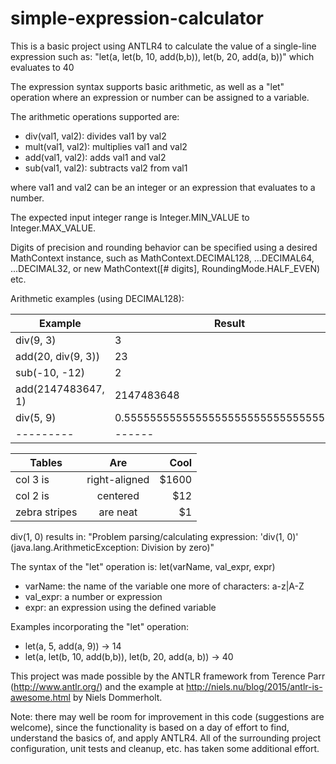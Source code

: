 # simple-expression-calculator

This is a basic project using ANTLR4 to calculate the value of a single-line expression such as:
"let(a, let(b, 10, add(b,b)), let(b, 20, add(a, b))" 
which evaluates to 40
  
The expression syntax supports basic arithmetic, as well as a "let" operation where an expression or number can 
be assigned to a variable.
 
The arithmetic operations supported are:
* div(val1, val2): divides val1 by val2
* mult(val1, val2): multiplies val1 and val2
* add(val1, val2): adds val1 and val2
* sub(val1, val2): subtracts val2 from val1

where val1 and val2 can be an integer or an expression that evaluates to a number.
 
The expected input integer range is Integer.MIN_VALUE to Integer.MAX_VALUE.
 
Digits of precision and rounding behavior can be specified using a desired MathContext instance,
such as MathContext.DECIMAL128, ...DECIMAL64, ...DECIMAL32, 
or new MathContext([# digits], RoundingMode.HALF_EVEN) etc.

 
 Arithmetic examples (using DECIMAL128):
 
 | Example | Result |
 | ------- | -------- |
 | div(9, 3) |  3 |
 | add(20, div(9, 3)) | 23 |
 | sub(-10, -12) | 2 |
 | add(2147483647, 1) | 2147483648 |
 | div(5, 9) | 0.5555555555555555555555555555555556 |
 | --------- | ------ |
 
 | Tables        | Are           | Cool  |
 | ------------- |:-------------:| -----:|
 | col 3 is      | right-aligned | $1600 |
 | col 2 is      | centered      |   $12 |
 | zebra stripes | are neat      |    $1 |
 
   
  div(1, 0) results in:
  "Problem parsing/calculating expression: 'div(1, 0)' (java.lang.ArithmeticException: Division by zero)"
 
 The syntax of the "let" operation is:
  let(varName, val_expr, expr)
  * varName: the name of the variable one more of characters: a-z|A-Z
  * val_expr: a number or expression
  * expr: an expression using the defined variable
 
 Examples incorporating the "let" operation:
 * let(a, 5, add(a, 9)) -&gt; 14
 * let(a, let(b, 10, add(b,b)), let(b, 20, add(a, b)) -&gt; 40
 
 This project was made possible by the ANTLR framework from Terence Parr (http://www.antlr.org/) and the example at
  http://niels.nu/blog/2015/antlr-is-awesome.html by Niels Dommerholt.

Note: there may well be room for improvement in this code (suggestions are welcome), since the functionality 
is based on a day of effort to find, understand the basics of, and apply ANTLR4.
All of the surrounding project configuration, unit tests and cleanup, etc. has taken some additional effort.
